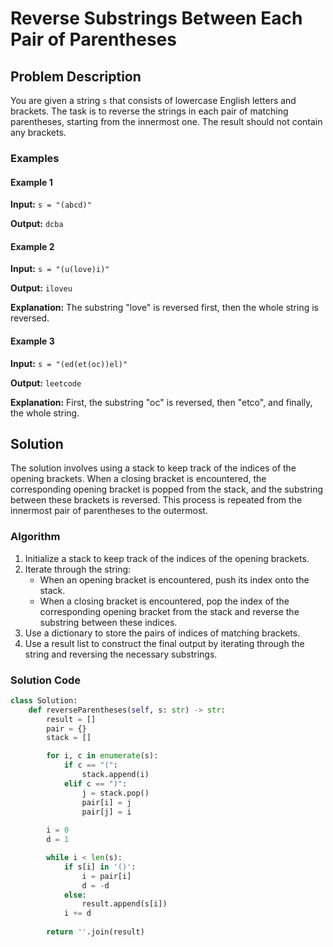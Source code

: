# Reverse Substrings Between Each Pair of Parentheses

## Problem Description

You are given a string `s` that consists of lowercase English letters and brackets. The task is to reverse the strings in each pair of matching parentheses, starting from the innermost one. The result should not contain any brackets.

### Examples

#### Example 1

**Input:** `s = "(abcd)"`

**Output:** `dcba`

#### Example 2

**Input:** `s = "(u(love)i)"`

**Output:** `iloveu`

**Explanation:** The substring "love" is reversed first, then the whole string is reversed.

#### Example 3

**Input:** `s = "(ed(et(oc))el)"`

**Output:** `leetcode`

**Explanation:** First, the substring "oc" is reversed, then "etco", and finally, the whole string.

## Solution

The solution involves using a stack to keep track of the indices of the opening brackets. When a closing bracket is encountered, the corresponding opening bracket is popped from the stack, and the substring between these brackets is reversed. This process is repeated from the innermost pair of parentheses to the outermost.

### Algorithm

1. Initialize a stack to keep track of the indices of the opening brackets.
2. Iterate through the string:
    - When an opening bracket is encountered, push its index onto the stack.
    - When a closing bracket is encountered, pop the index of the corresponding opening bracket from the stack and reverse the substring between these indices.
3. Use a dictionary to store the pairs of indices of matching brackets.
4. Use a result list to construct the final output by iterating through the string and reversing the necessary substrings.

### Solution Code

```python
class Solution:
    def reverseParentheses(self, s: str) -> str:
        result = []
        pair = {}
        stack = []

        for i, c in enumerate(s):
            if c == "(":
                stack.append(i)
            elif c == ")":
                j = stack.pop()
                pair[i] = j
                pair[j] = i
        
        i = 0
        d = 1

        while i < len(s):
            if s[i] in '()':
                i = pair[i]
                d = -d
            else:
                result.append(s[i])
            i += d
        
        return ''.join(result)
